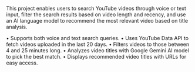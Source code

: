 This project enables users to search YouTube videos through voice or text input, filter the search results based on video length and recency, and use an AI language model to recommend the most relevant video based on title analysis.

• Supports both voice and text search queries.
• Uses YouTube Data API to fetch videos uploaded in the last 20 days.
• Filters videos to those between 4 and 25 minutes long.
• Analyzes video titles with Google Gemini AI model to pick the best match.
• Displays recommended video titles with URLs for easy access.
